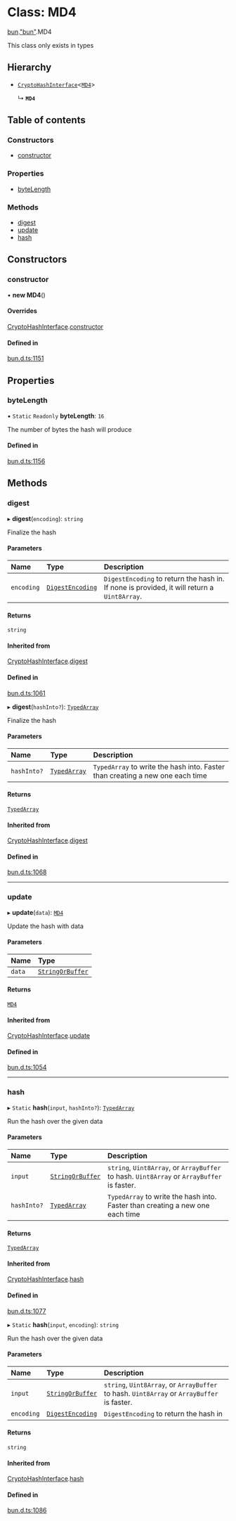 # Class: MD4

[bun](../modules/bun.md).["bun"](../modules/bun._bun_.md).MD4

This class only exists in types

## Hierarchy

- [`CryptoHashInterface`](bun._bun_.CryptoHashInterface.md)<[`MD4`](bun._bun_.MD4.md)\>

  ↳ **`MD4`**

## Table of contents

### Constructors

- [constructor](bun._bun_.MD4.md#constructor)

### Properties

- [byteLength](bun._bun_.MD4.md#bytelength)

### Methods

- [digest](bun._bun_.MD4.md#digest)
- [update](bun._bun_.MD4.md#update)
- [hash](bun._bun_.MD4.md#hash)

## Constructors

### constructor

• **new MD4**()

#### Overrides

[CryptoHashInterface](bun._bun_.CryptoHashInterface.md).[constructor](bun._bun_.CryptoHashInterface.md#constructor)

#### Defined in

[bun.d.ts:1151](https://github.com/goodcodedev/bun-types/blob/8bd1b3a/bun.d.ts#L1151)

## Properties

### byteLength

▪ `Static` `Readonly` **byteLength**: ``16``

The number of bytes the hash will produce

#### Defined in

[bun.d.ts:1156](https://github.com/goodcodedev/bun-types/blob/8bd1b3a/bun.d.ts#L1156)

## Methods

### digest

▸ **digest**(`encoding`): `string`

Finalize the hash

#### Parameters

| Name | Type | Description |
| :------ | :------ | :------ |
| `encoding` | [`DigestEncoding`](../modules/bun._bun_.md#digestencoding) | `DigestEncoding` to return the hash in. If none is provided, it will return a `Uint8Array`. |

#### Returns

`string`

#### Inherited from

[CryptoHashInterface](bun._bun_.CryptoHashInterface.md).[digest](bun._bun_.CryptoHashInterface.md#digest)

#### Defined in

[bun.d.ts:1061](https://github.com/goodcodedev/bun-types/blob/8bd1b3a/bun.d.ts#L1061)

▸ **digest**(`hashInto?`): [`TypedArray`](../modules/bun.md#typedarray)

Finalize the hash

#### Parameters

| Name | Type | Description |
| :------ | :------ | :------ |
| `hashInto?` | [`TypedArray`](../modules/bun.md#typedarray) | `TypedArray` to write the hash into. Faster than creating a new one each time |

#### Returns

[`TypedArray`](../modules/bun.md#typedarray)

#### Inherited from

[CryptoHashInterface](bun._bun_.CryptoHashInterface.md).[digest](bun._bun_.CryptoHashInterface.md#digest)

#### Defined in

[bun.d.ts:1068](https://github.com/goodcodedev/bun-types/blob/8bd1b3a/bun.d.ts#L1068)

___

### update

▸ **update**(`data`): [`MD4`](bun._bun_.MD4.md)

Update the hash with data

#### Parameters

| Name | Type |
| :------ | :------ |
| `data` | [`StringOrBuffer`](../modules/bun.md#stringorbuffer) |

#### Returns

[`MD4`](bun._bun_.MD4.md)

#### Inherited from

[CryptoHashInterface](bun._bun_.CryptoHashInterface.md).[update](bun._bun_.CryptoHashInterface.md#update)

#### Defined in

[bun.d.ts:1054](https://github.com/goodcodedev/bun-types/blob/8bd1b3a/bun.d.ts#L1054)

___

### hash

▸ `Static` **hash**(`input`, `hashInto?`): [`TypedArray`](../modules/bun.md#typedarray)

Run the hash over the given data

#### Parameters

| Name | Type | Description |
| :------ | :------ | :------ |
| `input` | [`StringOrBuffer`](../modules/bun.md#stringorbuffer) | `string`, `Uint8Array`, or `ArrayBuffer` to hash. `Uint8Array` or `ArrayBuffer` is faster. |
| `hashInto?` | [`TypedArray`](../modules/bun.md#typedarray) | `TypedArray` to write the hash into. Faster than creating a new one each time |

#### Returns

[`TypedArray`](../modules/bun.md#typedarray)

#### Inherited from

[CryptoHashInterface](bun._bun_.CryptoHashInterface.md).[hash](bun._bun_.CryptoHashInterface.md#hash)

#### Defined in

[bun.d.ts:1077](https://github.com/goodcodedev/bun-types/blob/8bd1b3a/bun.d.ts#L1077)

▸ `Static` **hash**(`input`, `encoding`): `string`

Run the hash over the given data

#### Parameters

| Name | Type | Description |
| :------ | :------ | :------ |
| `input` | [`StringOrBuffer`](../modules/bun.md#stringorbuffer) | `string`, `Uint8Array`, or `ArrayBuffer` to hash. `Uint8Array` or `ArrayBuffer` is faster. |
| `encoding` | [`DigestEncoding`](../modules/bun._bun_.md#digestencoding) | `DigestEncoding` to return the hash in |

#### Returns

`string`

#### Inherited from

[CryptoHashInterface](bun._bun_.CryptoHashInterface.md).[hash](bun._bun_.CryptoHashInterface.md#hash)

#### Defined in

[bun.d.ts:1086](https://github.com/goodcodedev/bun-types/blob/8bd1b3a/bun.d.ts#L1086)
